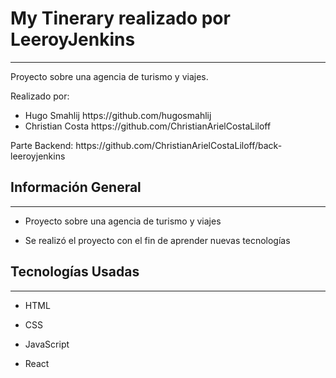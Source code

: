 <h1>My Tinerary realizado por LeeroyJenkins</h1>
<hr><p>Proyecto sobre una agencia de turismo y viajes.</p>
<p>Realizado por:</p>
<ul>
<li>Hugo Smahlij https://github.com/hugosmahlij</li>
<li>Christian Costa https://github.com/ChristianArielCostaLiloff</li>
</ul>
<p>Parte Backend: https://github.com/ChristianArielCostaLiloff/back-leeroyjenkins</p><h2>Información General</h2>
<hr><ul>
<li>Proyecto sobre una agencia de turismo y viajes</li>
</ul><ul>
<li>Se realizó el proyecto con el fin de aprender nuevas tecnologías</li>
</ul><h2>Tecnologías Usadas</h2>
<hr><ul>
<li>HTML</li>
</ul><ul>
<li>CSS</li>
</ul><ul>
<li>JavaScript</li>
</ul><ul>
<li>React</li>
</ul>
